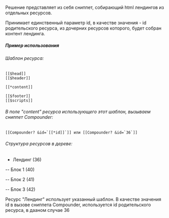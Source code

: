 Решение представляет из себя сниппет, собирающий html лендингов из отдельных ресурсов.

Принимает единственный параметр id, в качестве значения - id родительского ресурса, из дочерних ресурсов которого, будет собран контент лендинга.

##### Пример использования

###### Шаблон ресурса:

    [[$head]]
    [[$header]]
    
    [[*content]]
    
    [[$footer]]
    [[$scripts]]

###### В поле "content" ресурса использующего этот шаблон, вызываем сниппет Compounder:

    [[Compounder? &id=`[[*id]]`]] или [[Compounder? &id=`36`]]

###### Структура ресурсов в дереве:

- Лендинг (36)

-- Блок 1 (40)

-- Блок 2 (41)

-- Блок 3 (42)

Ресурс "Лендинг" использует указанный шаблон.
В качестве значения id в вызове сниппета Compounder, используется id родительского ресурса, в дааном случае 36
